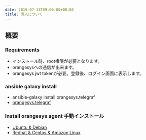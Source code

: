 ```yaml
---
date: 2019-07-13T09:00:00+00:00
title: 導入について
---
```


## 概要

### Requirements

* インストール時、root権限が必要となります。
* orangesysへの通信が出来ます。
* orangesys jwt tokenが必要。登録後、ログイン画面に表示します。

### ansible galaxy install

* ansible-galaxy install orangesys.telegraf
* [orangesys.telegraf](https://galaxy.ansible.com/orangesys/telegraf/)

### Install orangesys agent 手動インストール

* [Ubuntu & Debian](/installations/ubuntu-debian)
* [Redhat & Centos & Amazon Linux](/installations/redhat-centos)
